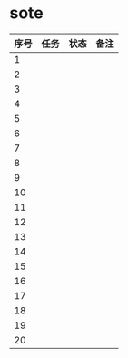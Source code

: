 # sote 
|	序号	|	任务	|	状态	|	备注	|
|	 ---	|	 ---	|	 ---	|	 ---	|
|	1	|		|		|		|
|	2	|		|		|		|
|	3	|		|		|		|
|	4	|		|		|		|
|	5	|		|		|		|
|	6	|		|		|		|
|	7	|		|		|		|
|	8	|		|		|		|
|	9	|		|		|		|
|	10	|		|		|		|
|	11	|		|		|		|
|	12	|		|		|		|
|	13	|		|		|		|
|	14	|		|		|		|
|	15	|		|		|		|
|	16	|		|		|		|
|	17	|		|		|		|
|	18	|		|		|		|
|	19	|		|		|		|
|	20	|		|		|		|

